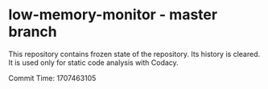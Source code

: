 # low-memory-monitor - master branch

This repository contains frozen state of the repository.
Its history is cleared. It is used only for static code
analysis with Codacy.

Commit Time: 1707463105